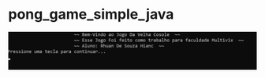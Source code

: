 # pong_game_simple_java
 <img src=https://github.com/rhuanhianc/Jogo_Da_Velha_Console/blob/master/Prints/01.png>
